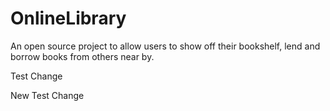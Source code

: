 # OnlineLibrary
An open source project to allow users to show off their bookshelf, lend and borrow books from others near by. 

Test Change

New Test Change
